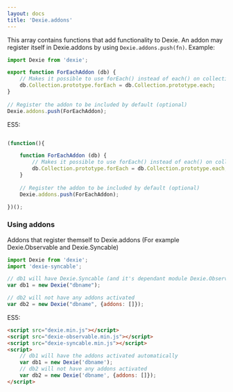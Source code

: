 ```yaml
---
layout: docs
title: 'Dexie.addons'
---
```


This array contains functions that add functionality to Dexie. An addon may register itself in Dexie.addons by using `Dexie.addons.push(fn)`. Example:

```javascript
import Dexie from 'dexie';

export function ForEachAddon (db) {
    // Makes it possible to use forEach() instead of each() on collections.
    db.Collection.prototype.forEach = db.Collection.prototype.each;
}
    
// Register the addon to be included by default (optional)
Dexie.addons.push(ForEachAddon);

```

ES5:

```javascript

(function(){

	function ForEachAddon (db) {
        // Makes it possible to use forEach() instead of each() on collections.
        db.Collection.prototype.forEach = db.Collection.prototype.each;
    }
    
	// Register the addon to be included by default (optional)
    Dexie.addons.push(ForEachAddon);

})();

```

### Using addons

Addons that register themself to Dexie.addons (For example Dexie.Observable and Dexie.Syncable)

```javascript
import Dexie from 'dexie';
import 'dexie-syncable';

// db1 will have Dexie.Syncable (and it's dependant module Dexie.Observable) activated.
var db1 = new Dexie("dbname");

// db2 will not have any addons activated
var db2 = new Dexie("dbname", {addons: []});

```

ES5:
```html
<script src="dexie.min.js"></script>
<script src="dexie-observable.min.js"></script>
<script src="dexie-syncable.min.js"></script>
<script>
    // db1 will have the addons activated automatically
    var db1 = new Dexie('dbname');
    // db2 will not have any addons activated
    var db2 = new Dexie('dbname', {addons: []}); 
</script>
```
